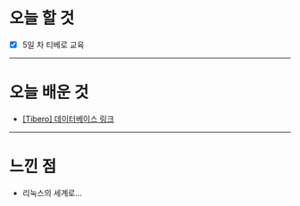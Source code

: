 # 오늘 할 것

- [x] 5일 차 티베로 교육 



---

# 오늘 배운 것

- [[Tibero] 데이터베이스 링크](https://github.com/suran-kim/cnu_backend_TIL/blob/c4c245c088c297cd6d31a5617d220119fd1a8522/Study/Spring/%5B%ED%86%A0%EB%B9%84%EC%9D%98%20%EC%8A%A4%ED%94%84%EB%A7%81%5D%208%EC%9E%A5%20-%20%EC%8A%A4%ED%94%84%EB%A7%81%EC%9D%B4%EB%9E%80%20%EB%AC%B4%EC%97%87%EC%9D%B8%EA%B0%80.md)

---

# 느낀 점
- 리눅스의 세계로...